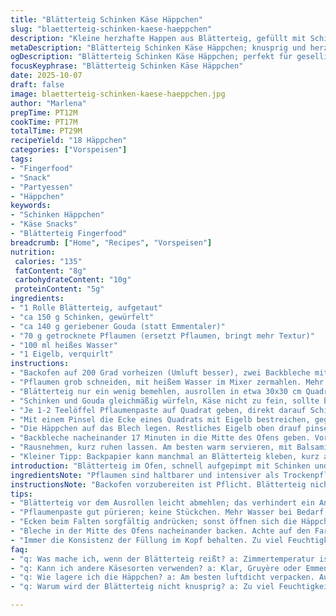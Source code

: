 ```yaml
---
title: "Blätterteig Schinken Käse Häppchen"
slug: "blaetterteig-schinken-kaese-haeppchen"
description: "Kleine herzhafte Happen aus Blätterteig, gefüllt mit Schinken und Käse, verfeinert mit Pflaumenpaste. Schnell vorzubereiten, bleiben außen knusprig und goldbraun, innen saftig-schmelzend. Die Pflaumenpaste bringt angenehme fruchtige Süße, die das Salz des Schinkens balanciert. Einfaches Zusammenspiel von Zutaten mit simpel, aber wirkungsvoller Falttechnik. Tipp: Bissfestigkeit an der Füllung prüfen, Farbwechsel des Blätterteigs als Backzeichen nutzen."
metaDescription: "Blätterteig Schinken Käse Häppchen; knusprig und herzhaft; ideal für Feste oder einfach zum Snacken"
ogDescription: "Blätterteig Schinken Käse Häppchen; perfekt für gesellige Anlässe; der fruchtige Pflaumengeschmack überrascht"
focusKeyphrase: "Blätterteig Schinken Käse Häppchen"
date: 2025-10-07
draft: false
image: blaetterteig-schinken-kaese-haeppchen.jpg
author: "Marlena"
prepTime: PT12M
cookTime: PT17M
totalTime: PT29M
recipeYield: "18 Häppchen"
categories: ["Vorspeisen"]
tags:
- "Fingerfood"
- "Snack"
- "Partyessen"
- "Häppchen"
keywords:
- "Schinken Häppchen"
- "Käse Snacks"
- "Blätterteig Fingerfood"
breadcrumb: ["Home", "Recipes", "Vorspeisen"]
nutrition: 
 calories: "135"
 fatContent: "8g"
 carbohydrateContent: "10g"
 proteinContent: "5g"
ingredients:
- "1 Rolle Blätterteig, aufgetaut"
- "ca 150 g Schinken, gewürfelt"
- "ca 140 g geriebener Gouda (statt Emmentaler)"
- "70 g getrocknete Pflaumen (ersetzt Pflaumen, bringt mehr Textur)"
- "100 ml heißes Wasser"
- "1 Eigelb, verquirlt"
instructions:
- "Backofen auf 200 Grad vorheizen (Umluft besser), zwei Backbleche mit Backpapier auslegen."
- "Pflaumen grob schneiden, mit heißem Wasser im Mixer zermahlen. Mehr Wasser nehmen, falls zu fest , die Paste soll streichfähig sein, keine Kakao-Paste."
- "Blätterteig nur ein wenig bemehlen, ausrollen in etwa 30x30 cm Quadrat. Dann entlang der vorgezeichneten Linien in neun kleine Quadrate schneiden. Saubere Schnittkante wichtig für spätere Faltarbeit."
- "Schinken und Gouda gleichmäßig würfeln, Käse nicht zu fein, sollte beim Backen schön schmelzen, nicht auslaufen."
- "Je 1-2 Teelöffel Pflaumenpaste auf Quadrat geben, direkt darauf Schinken und Käse verteilen. Nicht zu vollpacken, sonst reißt der Teig beim Falten."
- "Mit einem Pinsel die Ecke eines Quadrats mit Eigelb bestreichen, gegenüberliegenden Eckpunkt darüber schlagen, erst den ungestrichenen Teil falten, dann den bestrichenen überklappen, sodass Klebefläche entsteht. Fest andrücken, sonst beim Backen öffnen sie sich."
- "Die Häppchen auf das Blech legen. Restliches Eigelb oben drauf pinseln für kräftige, goldene Farbe und Glanz."
- "Backbleche nacheinander 17 Minuten in die Mitte des Ofens geben. Vorsicht bei Timing; oberes Blech eventuell 1-2 Minuten eher rausnehmen, Bronzing am Rand ist Signal, dass sie fertig sind."
- "Rausnehmen, kurz ruhen lassen. Am besten warm servieren, mit Balsamico-Reduktion oder frischen Kräutern."
- "Kleiner Tipp: Backpapier kann manchmal an Blätterteig kleben, kurz abkühlen lassen und vorsichtig lösen."
introduction: "Blätterteig im Ofen, schnell aufgepimpt mit Schinken und Käse – so simpel, wie genial. Die fruchtige Pflaumenpaste gibt dem Ganzen eine spannende Note; wer denkt denn schon an Pflaume statt Marmelade? Ich war zuerst skeptisch, doch die Balance aus Salz, Süße und knuspriger Hülle macht sie zum Dauerbrenner. Die Falttechnik mag knifflig wirken, ist aber Routine, sobald man den Dreh raus hat - wichtigste Regel: Sauber arbeiten, damit die Knusprigkeit nicht auf der Strecke bleibt. Gerne experimentiere ich mit anderen Käsesorten wie Gouda oder Gruyère, auch der Pflaume kann man mit Rosmarin eine Wintersaison-Färbung verpassen. Jedes Backblech sollte gut vorbereitet sein, damit nichts kleben bleibt. Und spring nicht zu früh auf, wenn sie frisch aus dem Ofen duften - kurz abkühlen, dann erst genießen."
ingredientsNote: "Pflaumen sind haltbarer und intensiver als Trockenpflaumen oder Datteln, sparen einiges an Süße ein - deshalb 70 g reichen. Statt Gouda kann jeder kräftigere Käse gehen, den man schmelzen mag - Emmentaler, Gruyère oder sogar ein milder Cheddar vertragen sich hier gut. Schinken nicht zu nass wählen, sonst wird der Blätterteig matschig. Eigelb hebt Glanz und hilft der Faltnaht beim Verkleben, kein verquirltes Eiweiß nehmen, sonst trocknet es zu sehr aus. Für Wasser beim Einweichen der Pflaumen braucht man genug, damit die Paste streichfähig wird, aber nicht wässrig. Blätterteig immer auf Zimmertemperatur bringen, sonst reißt er leicht und klappt beim Rollen weniger gut. Ein kleines Stück Butter auf dem Brett hilft beim Ausrollen, wenn sich der Teig klebt."
instructionsNote: "Backofen vorzubereiten ist Pflicht. Blätterteig nicht zu dünn auswellen, sonst reisst er beim Falten oder wird zu knusprig trocken. Die Füllung sollte weder zu kompakt noch zu feucht sein; die Pflaumenpaste darf keine Stücke enthalten, sonst verbrennen sie oben. Ausgiebig mit Eigelb bestreichen gibt die typische goldene Farbe - nicht sparen. Falttechnik: erst das gegenüberliegende Quadrat, dann das bestrichene, sonst haftet’s nicht richtig. Temperatur und Zeit sind Richtwerte: Der Blätterteig ist fertig, wenn er aufgegangen ist und ein sattes Braun erreicht hat, das Geräusch beim Fingertipp klingt hohl. Zwischendurch die Bleche im Ofen tauschen, damit die Hitze gleichmäßig wirkt. Wer keine Pflaumen mag, kann Rosinen oder Feigen versuchen - mit kleineren Anpassungen bei der Flüssigkeitsmenge."
tips:
- "Blätterteig vor dem Ausrollen leicht abmehlen; das verhindert ein Ankleben. Wenn der Teig zu kalt ist, kann er reißen. Also immer Zimmertemperatur haben."
- "Pflaumenpaste gut pürieren; keine Stückchen. Mehr Wasser bei Bedarf; es sollte streichfähig und cremig sein. Timing ist wichtig beim Backen, hör auf den Ofen."
- "Ecken beim Falten sorgfältig andrücken; sonst öffnen sich die Häppchen beim Backen. Eigelb gibt nicht nur Glanz, es hilft auch beim Verkleben."
- "Bleche in der Mitte des Ofens nacheinander backen. Achte auf den Farbenwechsel. Bronzing ist ein Zeichen für perfekte Teigkonsistenz. Timing anpassen."
- "Immer die Konsistenz der Füllung im Kopf behalten. Zu viel Feuchtigkeit oder zu wenig sorgt für ungleiche Backergebnisse."
faq:
- "q: Was mache ich, wenn der Blätterteig reißt? a: Zimmertemperatur ist wichtig. Viel Mehl kann schädlich sein. Eine kleine Menge Butter kann beim Ausrollen helfen."
- "q: Kann ich andere Käsesorten verwenden? a: Klar, Gruyère oder Emmentaler funktionieren super. Cheddar bringt einen anderen Geschmack, aber auch hier die Menge beachten."
- "q: Wie lagere ich die Häppchen? a: Am besten luftdicht verpacken. Auch im Kühlschrank bleiben sie frisch. Sie können auch eingefroren werden, einfach im Ofen aufbacken."
- "q: Warum wird der Blätterteig nicht knusprig? a: Zu viel Feuchtigkeit in der Füllung kann das verursachen. Achte auf die Konsistenz der Füllung und die Backzeiten genau."

---
```

